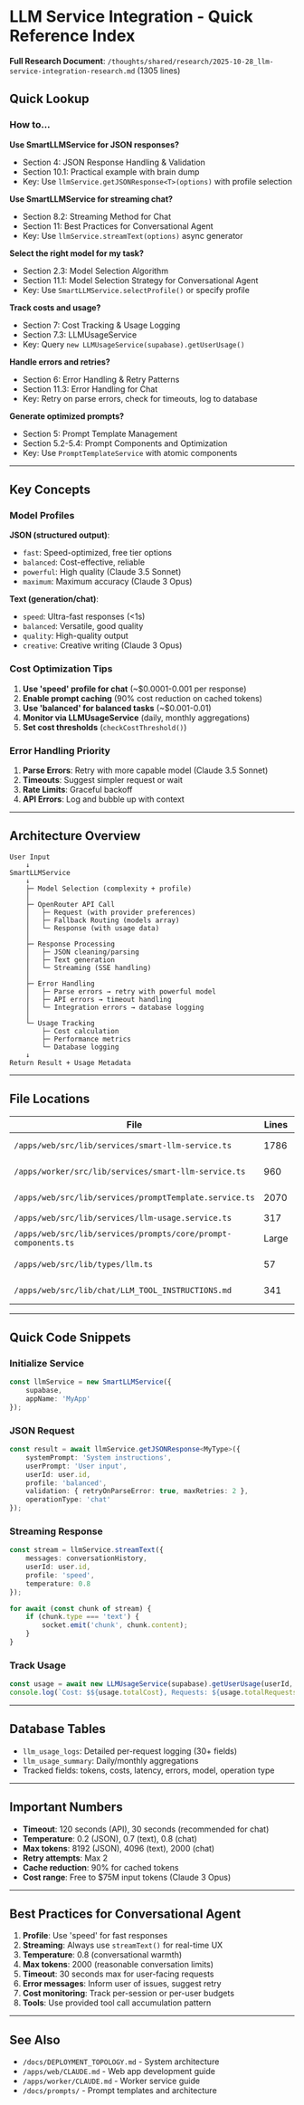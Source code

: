 # LLM Service Integration - Quick Reference Index

**Full Research Document**: `/thoughts/shared/research/2025-10-28_llm-service-integration-research.md` (1305 lines)

## Quick Lookup

### How to...

**Use SmartLLMService for JSON responses?**

- Section 4: JSON Response Handling & Validation
- Section 10.1: Practical example with brain dump
- Key: Use `llmService.getJSONResponse<T>(options)` with profile selection

**Use SmartLLMService for streaming chat?**

- Section 8.2: Streaming Method for Chat
- Section 11: Best Practices for Conversational Agent
- Key: Use `llmService.streamText(options)` async generator

**Select the right model for my task?**

- Section 2.3: Model Selection Algorithm
- Section 11.1: Model Selection Strategy for Conversational Agent
- Key: Use `SmartLLMService.selectProfile()` or specify profile

**Track costs and usage?**

- Section 7: Cost Tracking & Usage Logging
- Section 7.3: LLMUsageService
- Key: Query `new LLMUsageService(supabase).getUserUsage()`

**Handle errors and retries?**

- Section 6: Error Handling & Retry Patterns
- Section 11.3: Error Handling for Chat
- Key: Retry on parse errors, check for timeouts, log to database

**Generate optimized prompts?**

- Section 5: Prompt Template Management
- Section 5.2-5.4: Prompt Components and Optimization
- Key: Use `PromptTemplateService` with atomic components

---

## Key Concepts

### Model Profiles

**JSON (structured output)**:

- `fast`: Speed-optimized, free tier options
- `balanced`: Cost-effective, reliable
- `powerful`: High quality (Claude 3.5 Sonnet)
- `maximum`: Maximum accuracy (Claude 3 Opus)

**Text (generation/chat)**:

- `speed`: Ultra-fast responses (<1s)
- `balanced`: Versatile, good quality
- `quality`: High-quality output
- `creative`: Creative writing (Claude 3 Opus)

### Cost Optimization Tips

1. **Use 'speed' profile for chat** (~$0.0001-0.001 per response)
2. **Enable prompt caching** (90% cost reduction on cached tokens)
3. **Use 'balanced' for balanced tasks** (~$0.001-0.01)
4. **Monitor via LLMUsageService** (daily, monthly aggregations)
5. **Set cost thresholds** (`checkCostThreshold()`)

### Error Handling Priority

1. **Parse Errors**: Retry with more capable model (Claude 3.5 Sonnet)
2. **Timeouts**: Suggest simpler request or wait
3. **Rate Limits**: Graceful backoff
4. **API Errors**: Log and bubble up with context

---

## Architecture Overview

```
User Input
    ↓
SmartLLMService
    ↓
    ├─ Model Selection (complexity + profile)
    │
    ├─ OpenRouter API Call
    │   ├─ Request (with provider preferences)
    │   ├─ Fallback Routing (models array)
    │   └─ Response (with usage data)
    │
    ├─ Response Processing
    │   ├─ JSON cleaning/parsing
    │   ├─ Text generation
    │   └─ Streaming (SSE handling)
    │
    ├─ Error Handling
    │   ├─ Parse errors → retry with powerful model
    │   ├─ API errors → timeout handling
    │   └─ Integration errors → database logging
    │
    └─ Usage Tracking
        ├─ Cost calculation
        ├─ Performance metrics
        └─ Database logging
    ↓
Return Result + Usage Metadata
```

---

## File Locations

| File                                                           | Lines | Purpose             |
| -------------------------------------------------------------- | ----- | ------------------- |
| `/apps/web/src/lib/services/smart-llm-service.ts`              | 1786  | Main LLM service    |
| `/apps/worker/src/lib/services/smart-llm-service.ts`           | 960   | Worker version      |
| `/apps/web/src/lib/services/promptTemplate.service.ts`         | 2070  | Prompt management   |
| `/apps/web/src/lib/services/llm-usage.service.ts`              | 317   | Cost tracking       |
| `/apps/web/src/lib/services/prompts/core/prompt-components.ts` | Large | Reusable components |
| `/apps/web/src/lib/types/llm.ts`                               | 57    | Type definitions    |
| `/apps/web/src/lib/chat/LLM_TOOL_INSTRUCTIONS.md`              | 341   | Tool specifications |

---

## Quick Code Snippets

### Initialize Service

```typescript
const llmService = new SmartLLMService({
	supabase,
	appName: 'MyApp'
});
```

### JSON Request

```typescript
const result = await llmService.getJSONResponse<MyType>({
	systemPrompt: 'System instructions',
	userPrompt: 'User input',
	userId: user.id,
	profile: 'balanced',
	validation: { retryOnParseError: true, maxRetries: 2 },
	operationType: 'chat'
});
```

### Streaming Response

```typescript
const stream = llmService.streamText({
	messages: conversationHistory,
	userId: user.id,
	profile: 'speed',
	temperature: 0.8
});

for await (const chunk of stream) {
	if (chunk.type === 'text') {
		socket.emit('chunk', chunk.content);
	}
}
```

### Track Usage

```typescript
const usage = await new LLMUsageService(supabase).getUserUsage(userId, startDate, endDate);
console.log(`Cost: $${usage.totalCost}, Requests: ${usage.totalRequests}`);
```

---

## Database Tables

- `llm_usage_logs`: Detailed per-request logging (30+ fields)
- `llm_usage_summary`: Daily/monthly aggregations
- Tracked fields: tokens, costs, latency, errors, model, operation type

---

## Important Numbers

- **Timeout**: 120 seconds (API), 30 seconds (recommended for chat)
- **Temperature**: 0.2 (JSON), 0.7 (text), 0.8 (chat)
- **Max tokens**: 8192 (JSON), 4096 (text), 2000 (chat)
- **Retry attempts**: Max 2
- **Cache reduction**: 90% for cached tokens
- **Cost range**: Free to $75M input tokens (Claude 3 Opus)

---

## Best Practices for Conversational Agent

1. **Profile**: Use 'speed' for fast responses
2. **Streaming**: Always use `streamText()` for real-time UX
3. **Temperature**: 0.8 (conversational warmth)
4. **Max tokens**: 2000 (reasonable conversation limits)
5. **Timeout**: 30 seconds max for user-facing requests
6. **Error messages**: Inform user of issues, suggest retry
7. **Cost monitoring**: Track per-session or per-user budgets
8. **Tools**: Use provided tool call accumulation pattern

---

## See Also

- `/docs/DEPLOYMENT_TOPOLOGY.md` - System architecture
- `/apps/web/CLAUDE.md` - Web app development guide
- `/apps/worker/CLAUDE.md` - Worker service guide
- `/docs/prompts/` - Prompt templates and architecture
